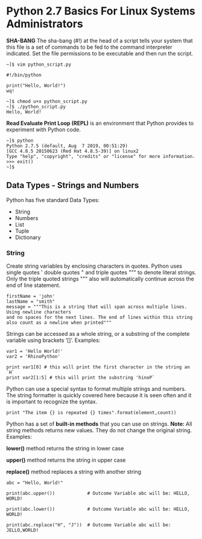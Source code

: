 # Python 2.7 Basics For Linux Systems Administrators
**SHA-BANG** The sha-bang (#!) at the head of a script tells your system that this file is a set of commands to be fed to the command interpreter indicated. Set the file permissions to be executable and then run the script.
```
~]$ vim python_script.py

#!/bin/python

print("Hello, World!")
wq!

~]$ chmod u+x python_script.py
~]$ ./python_script.py
Hello, World!
```

**Read Evaluate Print Loop (REPL)** is an environment that Python provides to experiment with Python code.

```
~]$ python
Python 2.7.5 (default, Aug  7 2019, 00:51:29) 
[GCC 4.8.5 20150623 (Red Hat 4.8.5-39)] on linux2
Type "help", "copyright", "credits" or "license" for more information.
>>> exit()
~]$ 
```
## Data Types - Strings and Numbers

Python has five standard Data Types:

- String
- Numbers
- List
- Tuple
- Dictionary

### String
Create string variables by enclosing characters in quotes. Python uses single quotes ' double quotes " and triple quotes """ to denote literal strings. Only the triple quoted strings """ also will automatically continue across the end of line statement.

```
firstName = 'john'
lastName = "smith"
message = """This is a string that will span across multiple lines. Using newline characters
and no spaces for the next lines. The end of lines within this string also count as a newline when printed"""
```
Strings can be accessed as a whole string, or a substring of the complete variable using brackets ‘[]’. Examples:
```
var1 = 'Hello World!'
var2 = 'RhinoPython'

print var1[0] # this will print the first character in the string an `H`
print var2[1:5] # this will print the substring 'hinoP`
```
Python can use a special syntax to format multiple strings and numbers. The string formatter is quickly covered here because it is seen often and it is important to recognize the syntax.
```
print "The item {} is repeated {} times".format(element,count))
```
Python has a set of **built-in methods** that you can use on strings. **Note:** All string methods returns new values. They do not change the original string. Examples:

**lower()** method returns the string in lower case

**upper()** method returns the string in upper case

**replace()** method replaces a string with another string

```
abc = "Hello, World!"

print(abc.upper())            # Outcome Variable abc will be: HELLO, WORLD!

print(abc.lower())            # Outcome Variable abc will be: HELLO, WORLD!

print(abc.replace("H", "J"))  # Outcome Variable abc will be: JELLO,WORLD!
